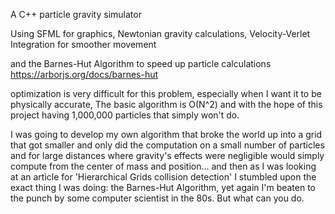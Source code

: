A C++ particle gravity simulator

Using SFML for graphics, Newtonian gravity calculations, Velocity-Verlet Integration for smoother movement

and the Barnes-Hut Algorithm to speed up particle calculations
https://arborjs.org/docs/barnes-hut

optimization is very difficult for this problem, especially when I want it to be physically accurate, 
The basic algorithm is O(N^2) and with the hope of this project having 1,000,000 particles that simply won't do.  

I was going to develop my own algorithm that broke the world up into a grid that got smaller and only did the computation on a small number of particles and for large distances where gravity's effects were negligible would simply compute from the center of mass and position...
and then as I was looking at an article for 'Hierarchical Grids collision detection' I stumbled upon the exact thing I was doing: the Barnes-Hut Algorithm, yet again I'm beaten to the punch by some computer scientist in the 80s. But what can you do.
